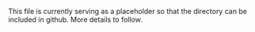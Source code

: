 This file is currently serving as a placeholder so that the directory can be included in github.  More details to follow.
